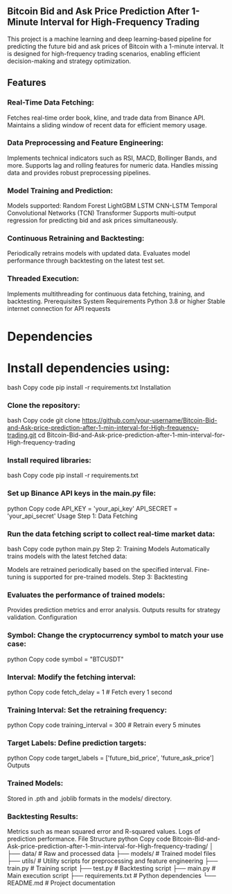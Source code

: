 
## Bitcoin Bid and Ask Price Prediction After 1-Minute Interval for High-Frequency Trading
This project is a machine learning and deep learning-based pipeline for predicting the future bid and ask prices of Bitcoin with a 1-minute interval. It is designed for high-frequency trading scenarios, enabling efficient decision-making and strategy optimization.

## Features
### Real-Time Data Fetching:

Fetches real-time order book, kline, and trade data from Binance API.
Maintains a sliding window of recent data for efficient memory usage.
### Data Preprocessing and Feature Engineering:

Implements technical indicators such as RSI, MACD, Bollinger Bands, and more.
Supports lag and rolling features for numeric data.
Handles missing data and provides robust preprocessing pipelines.
### Model Training and Prediction:

Models supported:
Random Forest
LightGBM
LSTM
CNN-LSTM
Temporal Convolutional Networks (TCN)
Transformer
Supports multi-output regression for predicting bid and ask prices simultaneously.
### Continuous Retraining and Backtesting:

Periodically retrains models with updated data.
Evaluates model performance through backtesting on the latest test set.
### Threaded Execution:

Implements multithreading for continuous data fetching, training, and backtesting.
Prerequisites
System Requirements
Python 3.8 or higher
Stable internet connection for API requests
# Dependencies
# Install dependencies using:

bash
Copy code
pip install -r requirements.txt
Installation
### Clone the repository:

bash
Copy code
git clone https://github.com/your-username/Bitcoin-Bid-and-Ask-price-prediction-after-1-min-interval-for-High-frequency-trading.git
cd Bitcoin-Bid-and-Ask-price-prediction-after-1-min-interval-for-High-frequency-trading
### Install required libraries:

bash
Copy code
pip install -r requirements.txt
### Set up Binance API keys in the main.py file:

python
Copy code
API_KEY = 'your_api_key'
API_SECRET = 'your_api_secret'
Usage
Step 1: Data Fetching
### Run the data fetching script to collect real-time market data:

bash
Copy code
python main.py
Step 2: Training Models
Automatically trains models with the latest fetched data:

Models are retrained periodically based on the specified interval.
Fine-tuning is supported for pre-trained models.
Step 3: Backtesting
### Evaluates the performance of trained models:

Provides prediction metrics and error analysis.
Outputs results for strategy validation.
Configuration
### Symbol: Change the cryptocurrency symbol to match your use case:

python
Copy code
symbol = "BTCUSDT"
### Interval: Modify the fetching interval:

python
Copy code
fetch_delay = 1  # Fetch every 1 second
### Training Interval: Set the retraining frequency:

python
Copy code
training_interval = 300  # Retrain every 5 minutes
### Target Labels: Define prediction targets:

python
Copy code
target_labels = ['future_bid_price', 'future_ask_price']
Outputs
### Trained Models:

Stored in .pth and .joblib formats in the models/ directory.
### Backtesting Results:

Metrics such as mean squared error and R-squared values.
Logs of prediction performance.
File Structure
python
Copy code
Bitcoin-Bid-and-Ask-price-prediction-after-1-min-interval-for-High-frequency-trading/
│
├── data/                     # Raw and processed data
├── models/                   # Trained model files
├── utils/                    # Utility scripts for preprocessing and feature engineering
├── train.py                  # Training script
├── test.py                   # Backtesting script
├── main.py                   # Main execution script
├── requirements.txt          # Python dependencies
└── README.md                 # Project documentation
